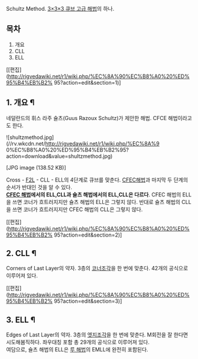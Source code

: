 Schultz Method. [3×3×3 큐브 고급 해법](%EB%A3%A8%EB%B9%85%EC%8A%A4%20%ED%81%90%EB%B8%8C/%ED%95%B4%EB%B2%95.md)의 하나.

## 목차

    

1. 개요 
2. CLL 
3. ELL 

[[편집](http://rigvedawiki.net/r1/wiki.php/%EC%8A%90%EC%B8%A0%20%ED%95%B4%EB%B2%
95?action=edit&section=1)]

## 1. 개요 ¶

네덜란드의 휘스 라주 슐츠(Guus Razoux Schultz)가 제안한 해법. CFCE 해법이라고도 한다.

  

![shultzmethod.jpg](//rv.wkcdn.net/http://rigvedawiki.net/r1/wiki.php/%EC%8A%9
0%EC%B8%A0%20%ED%95%B4%EB%B2%95?action=download&value=shultzmethod.jpg)

[JPG image (138.52 KB)]

  

Cross - [F2L](F2L.md) \- CLL - ELL의 4단계로 큐브를 맞춘다. [CFEC해법](CFEC%20%ED%95%B4%EB%B2%95.md)과 마지막 두 단계의 순서가 반대인 것을 알 수 있다.  
**[CFEC 해법](CFEC%20%ED%95%B4%EB%B2%95.md)에서의 ELL,CLL과 슐츠 해법에서의 ELL,CLL은 다르다**. CFEC 해법의 ELL을 쓰면 코너가 흐트러지지만 슐츠 해법의 ELL은 그렇지 않다. 반대로 슐츠 해법의 CLL을 쓰면 코너가 흐트러지지만 CFEC 해법의 CLL은 그렇지 않다. 

  

[[편집](http://rigvedawiki.net/r1/wiki.php/%EC%8A%90%EC%B8%A0%20%ED%95%B4%EB%B2%
95?action=edit&section=2)]

## 2. CLL ¶

Corners of Last Layer의 약자. 3층의 [코너조각](%EC%BD%94%EB%84%88%20%EC%A1%B0%EA%B0%81.md)을 한 번에 맞춘다. 42개의 공식으로 이루어져
있다.

  

[[편집](http://rigvedawiki.net/r1/wiki.php/%EC%8A%90%EC%B8%A0%20%ED%95%B4%EB%B2%
95?action=edit&section=3)]

## 3. ELL ¶

Edges of Last Layer의 약자. 3층의 [엣지조각](%EC%97%A3%EC%A7%80%20%EC%A1%B0%EA%B0%81.md)을 한 번에 맞춘다. M회전을 잘 한다면
시도해봄직하다. 좌우대칭 포함 총 29개의 공식으로 이루어져 있다.  
여담으로, 슐츠 해법의 ELL은 [루 해법](%EB%A3%A8%20%ED%95%B4%EB%B2%95.md)의 EMLL에 완전히
포함된다.

